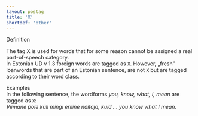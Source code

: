 ```yaml
---
layout: postag
title: 'X'
shortdef: 'other'
---
```

Definition


The tag X is used for words that for some reason cannot be assigned a real part-of-speech category.<br/>
In Estonian UD v 1.3 foreign words are tagged as <code>X</code>. However, „fresh” loanwords that are part of an Estonian sentence, are not <code>X</code> but are tagged according to their word class.<br/>

Examples<br/>
In the following sentence, the wordforms <i>you, know, what, I, mean</i> are tagged as <code>X</code>:<br/>
<i>Viimane pole küll mingi eriline näitaja, kuid ... you know what I mean.</i>

<!-- Interlanguage links updated Pá kvě 14 11:08:26 CEST 2021 -->

